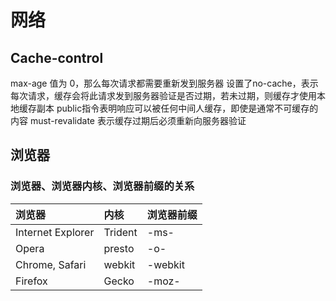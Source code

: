 # 网络

## Cache-control

max-age 值为 0，那么每次请求都需要重新发到服务器
设置了no-cache，表示每次请求，缓存会将此请求发到服务器验证是否过期，若未过期，则缓存才使用本地缓存副本
public指令表明响应可以被任何中间人缓存，即使是通常不可缓存的内容
must-revalidate 表示缓存过期后必须重新向服务器验证

## 浏览器

### 浏览器、浏览器内核、浏览器前缀的关系

| 浏览器 | 内核 | 浏览器前缀 |
| :-----| :---- | :---- |
| Internet Explorer | Trident | -ms- |
| Opera | presto | -o- |
| Chrome, Safari | webkit | -webkit |
| Firefox | Gecko | -moz- |
